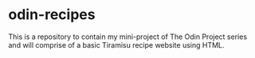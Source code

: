 # odin-recipes

This is a repository to contain my mini-project of The Odin Project series and will comprise of a basic Tiramisu recipe website using HTML.